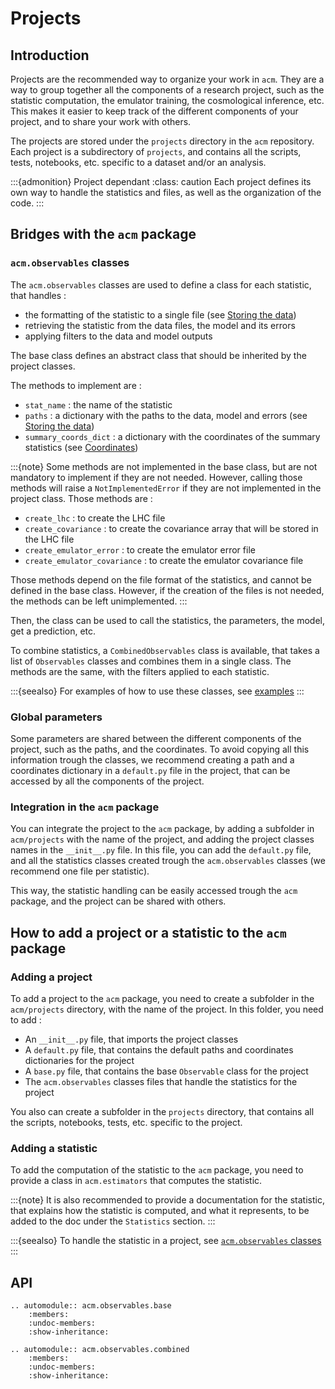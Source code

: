 # Projects

## Introduction

Projects are the recommended way to organize your work in `acm`. They are a way to group together all the components of a research project, such as the statistic computation, the emulator training, the cosmological inference, etc. This makes it easier to keep track of the different components of your project, and to share your work with others.

The projects are stored under the `projects` directory in the `acm` repository. Each project is a subdirectory of `projects`, and contains all the scripts, tests, notebooks, etc. specific to a dataset and/or an analysis.

:::{admonition} Project dependant
:class: caution
Each project defines its own way to handle the statistics and files, as well as the organization of the code. 
:::

## Bridges with the `acm` package

### `acm.observables` classes

The `acm.observables` classes are used to define a class for each statistic, that handles :
- the formatting of the statistic to a single file (see [Storing the data](../code/data))
- retrieving the statistic from the data files, the model and its errors
- applying filters to the data and model outputs

The base class defines an abstract class that should be inherited by the project classes.

The methods to implement are :
- `stat_name` : the name of the statistic
- `paths` : a dictionary with the paths to the data, model and errors (see [Storing the data](../code/data.md#default-paths))
- `summary_coords_dict` : a dictionary with the coordinates of the summary statistics (see [Coordinates](../code/io.md#coordinates))

:::{note}
Some methods are not implemented in the base class, but are not mandatory to implement if they are not needed. However, calling those methods will raise a `NotImplementedError` if they are not implemented in the project class.
Those methods are :
- `create_lhc` : to create the LHC file
- `create_covariance` : to create the covariance array that will be stored in the LHC file
- `create_emulator_error` : to create the emulator error file
- `create_emulator_covariance` : to create the emulator covariance file

Those methods depend on the file format of the statistics, and cannot be defined in the base class. However, if the creation of the files is not needed, the methods can be left unimplemented.
:::

Then, the class can be used to call the statistics, the parameters, the model, get a prediction, etc.

To combine statistics, a `CombinedObservables` class is available, that takes a list of `Observables` classes and combines them in a single class.
The methods are the same, with the filters applied to each statistic.

:::{seealso}
For examples of how to use these classes, see [examples](../notebooks/observables)
:::

### Global parameters

Some parameters are shared between the different components of the project, such as the paths, and the coordinates.
To avoid copying all this information trough the classes, we recommend creating a path and a coordinates dictionary in a `default.py` file in the project, that can be accessed by all the components of the project.

### Integration in the `acm` package

You can integrate the project to the `acm` package, by adding a subfolder in `acm/projects` with the name of the project, and adding the project classes names in the `__init__.py` file.
In this file, you can add the `default.py` file, and all the statistics classes created trough the `acm.observables` classes (we recommend one file per statistic).

This way, the statistic handling can be easily accessed trough the `acm` package, and the project can be shared with others.

## How to add a project or a statistic to the `acm` package

### Adding a project

To add a project to the `acm` package, you need to create a subfolder in the `acm/projects` directory, with the name of the project.
In this folder, you need to add :
- An `__init__.py` file, that imports the project classes
- A `default.py` file, that contains the default paths and coordinates dictionaries for the project
- A `base.py` file, that contains the base `Observable` class for the project
- The `acm.observables` classes files that handle the statistics for the project

You also can create a subfolder in the `projects` directory, that contains all the scripts, notebooks, tests, etc. specific to the project.

### Adding a statistic

To add the computation of the statistic to the `acm` package, you need to provide a class in `acm.estimators` that computes the statistic.

:::{note}
It is also recommended to provide a documentation for the statistic, that explains how the statistic is computed, and what it represents,
to be added to the doc under the `Statistics` section.
:::

:::{seealso}
To handle the statistic in a project, see [`acm.observables` classes](../code/projects.md#acmobservables-classes)
:::

## API

```{eval-rst}
.. automodule:: acm.observables.base
    :members:
    :undoc-members:
    :show-inheritance:
```

```{eval-rst}
.. automodule:: acm.observables.combined
    :members:
    :undoc-members:
    :show-inheritance:
```
